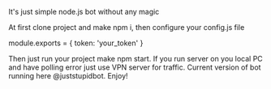 It's just simple node.js bot without any magic

At first clone project and make npm i, then configure your config.js file

module.exports = {
    token: 'your_token'
}

Then just run your project make npm start.
If you run server on you local PC and have polling error just use VPN server for traffic.
Current version of bot running here @juststupidbot.
Enjoy!